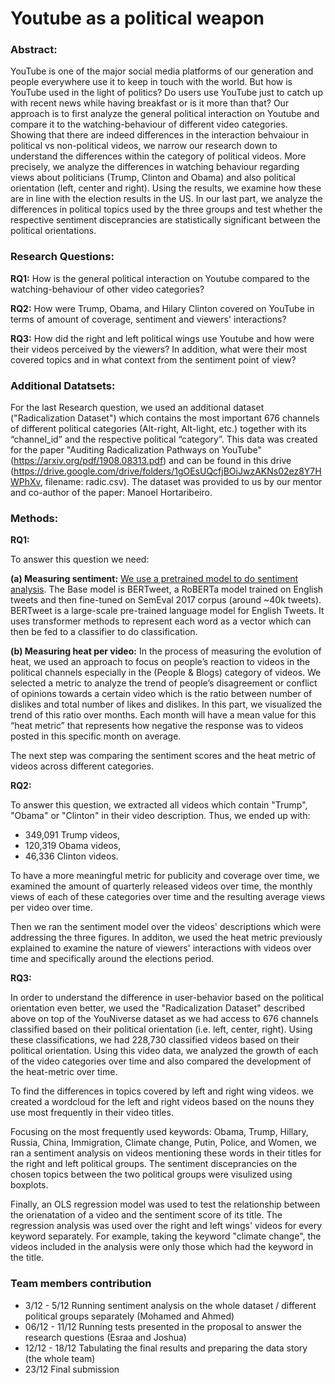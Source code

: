 Youtube as a political weapon
=======================

### Abstract:
YouTube is one of the major social media platforms of our generation and people everywhere use it to keep in touch with the world. But how is YouTube used in the light of politics? Do users use YouTube just to catch up with recent news while having breakfast or is it more than that? Our approach is to first analyze the general political interaction on Youtube and compare it to the watching-behaviour of different video categories. Showing that there are indeed differences in the interaction behvaiour in political vs non-political videos, we narrow our research down to understand the differences within the category of political videos. More precisely, we analyze the differences in watching behaviour regarding views about politicians (Trump, Clinton and Obama) and also political orientation (left, center and right). Using the results, we examine how these are in line with the election results in the US. In our last part, we analyze the differences in political topics used by the three groups and test whether the respective sentiment disceprancies are statistically significant between the political orientations.


### Research Questions:

 **RQ1:** How is the general political interaction on Youtube compared to the watching-behaviour of other video categories? 

 **RQ2:** How were Trump, Obama, and Hilary Clinton covered on YouTube in terms of amount of coverage, sentiment and viewers' interactions?

 **RQ3:** How did the right and left political wings use Youtube and how were their videos perceived by the viewers? In addition, what were their most covered topics and in what context from the sentiment point of view?  
 
 

### Additional Datatsets:

For the last Research question, we used an additional dataset ("Radicalization Dataset") which contains the most important 676 channels of different political categories (Alt-right, Alt-light, etc.) together with its “channel_id” and the respective political “category”. This data was created for the paper "Auditing Radicalization Pathways on YouTube" (https://arxiv.org/pdf/1908.08313.pdf) and can be found in this drive (https://drive.google.com/drive/folders/1gOEsUQcfjBOiJwzAKNs02ez8Y7HWPhXv, filename: radic.csv). The dataset was provided to us by our mentor and co-author of the paper: Manoel Hortaribeiro.

### Methods:

 **RQ1:** 
 
 To answer this question we need:
 
 **(a) Measuring sentiment:** [We use a pretrained model to do sentiment analysis](https://github.com/pysentimiento/pysentimiento). The Base model is BERTweet, a RoBERTa model trained on English tweets and then fine-tuned on SemEval 2017 corpus (around ~40k tweets). BERTweet is a large-scale pre-trained language model for English Tweets. It uses transformer methods to represent each word as a vector which can then be fed to a classifier to do classification.

 
 **(b) Measuring heat per video:** In the process of measuring the evolution of heat, we used an approach to focus on people’s reaction to videos in the political channels especially in the (People & Blogs) category of videos. We selected a metric to analyze the trend of people’s disagreement or conflict of opinions towards a certain video which is the ratio between number of dislikes and total number of likes and dislikes. In this part, we visualized the trend of this ratio over months. Each month will have a mean value for this “heat metric” that represents how negative the response was to videos posted in this specific month on average. 
 
The next step was comparing the sentiment scores and the heat metric of videos across different categories. 

 **RQ2:** 
 
To answer this question, we extracted all videos which contain "Trump", "Obama" or "Clinton" in their video description. Thus, we ended up with:
- 349,091 Trump videos,
- 120,319 Obama videos,
- 46,336 Clinton videos.

To have a more meaningful metric for publicity and coverage over time, we examined the amount of quarterly released videos over time, the monthly views of each of these categories over time and the resulting average views per video over time.

Then we ran the sentiment model over the videos' descriptions which were addressing the three figures. In additon, we used the heat metric previously explained to examine the nature of viewers' interactions with videos over time and specifically around the elections period. 

 **RQ3:** 
 
In order to understand the difference in user-behavior based on the political orientation even better, we used the "Radicalization Dataset" described above on top of the YouNiverse dataset as we had access to 676 channels classified based on their political orientation (i.e. left, center, right). Using these classifications, we had 228,730 classified videos based on their political orientation. Using this video data, we analyzed the growth of each of the video categories over time and also compared the development of the heat-metric over time. 

To find the differences in topics covered by left and right wing videos. we created a wordcloud for the left and right videos based on the nouns they use most frequently in their video titles.

Focusing on the most frequently used keywords: Obama, Trump, Hillary, Russia, China, Immigration, Climate change, Putin, Police, and Women, we ran a sentiment analysis on videos mentioning these words in their titles for the right and left political groups. The sentiment disceprancies on the chosen topics between the two political groups were visulized using boxplots. 

Finally, an OLS regression model was used to test the relationship between the orienatation of a video and the sentiment score of its title. The regression analysis was used over the right and left wings' videos for every keyword separately. For example, taking the keyword "climate change", the videos included in the analysis were only those which had the keyword in the title. 



### Team members contribution

- 3/12 - 5/12 Running sentiment analysis on the whole dataset / different political groups separately (Mohamed and Ahmed)
- 06/12 - 11/12 Running tests presented in the proposal to answer the research questions (Esraa and Joshua)
- 12/12 - 18/12 Tabulating the final results and preparing the data story (the whole team)
- 23/12  Final submission 
